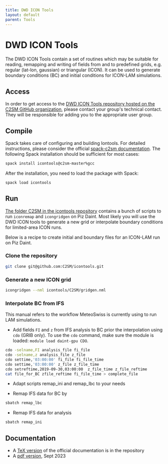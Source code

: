 ```yaml
---
title: DWD ICON Tools
layout: default
parent: Tools
---
```


# DWD ICON Tools

The DWD ICON Tools contain a set of routines which may be suitable for reading, remapping and writing of fields from and to predefined grids,
e.g. regular (lat-lon, gaussian) or triangular (ICON). It can be used to generate boundary conditions (BC) and initial conditions for ICON-LAM simulations.

## Access

In order to get access to the [DWD ICON Tools repository hosted on the C2SM GitHub organization](https://github.com/C2SM/icontools),
please contact your group's technical contact. They will be responsible for adding you to the appropriate user group.

## Compile

Spack takes care of configuring and building Iontools. For detailed instructions,
please consider the official [spack-c2sm documentation](https://c2sm.github.io/spack-c2sm/latest).
The following Spack installation should be sufficient for most cases:

```bash
spack install icontools@c2sm-master%gcc
```

After the installation, you need to load the package with Spack:

```bash
spack load icontools
```

## Run

[The folder C2SM in the icontools repository](https://github.com/C2SM/icontools/tree/master/C2SM) contains a bunch of scripts to run `iconremap` and `icongridgen` on Piz Daint.
Most likely you will use the DWD ICON tools to generate a new grid or interpolate boundary conditions for limited-area ICON runs. 

Below is a recipe to create initial and boundary files for an ICON-LAM run on Piz Daint.

### Clone the repository
```bash
git clone git@github.com:C2SM/icontools.git
```

### Generate a new ICON grid

 ```bash
icongridgen --nml icontools/C2SM/gridgen.nml
``` 

### Interpolate BC from IFS

This manual refers to the workflow MeteoSwiss is currently using to run LAM simulations.

* Add fields `FI` and `z` from IFS analysis to BC prior the interpolation using `cdo` (GRIB only). To use the `cdo` command, make sure the module is loaded: `module load daint-gpu CDO`.

```bash
cdo -selname,FI analysis_file fi_file
cdo -selname,z analysis_file z_file
cdo settime,'03:00:00' fi_file fi_file_time
cdo settime,'03:00:00' z_file z_file_time
cdo setreftime,2019-09-30,03:00:00  z_file_time z_file_reftime
cat file_for_BC zfile_reftime fi_file_time > complete_file
```

* Adapt scripts remap_ini and remap_lbc to your needs

* Remap IFS data for BC by

 ```bash
sbatch remap_lbc
``` 

* Remap IFS data for analysis

 ```bash
sbatch remap_ini
```

## Documentation

* A [TeX version](https://github.com/C2SM/icontools/blob/master/doc/icontools_doc.tex) of the official documentation is in the repository
* A [pdf version](https://polybox.ethz.ch/index.php/s/jdYaNrWFF8LjcrF), Sept 2023
